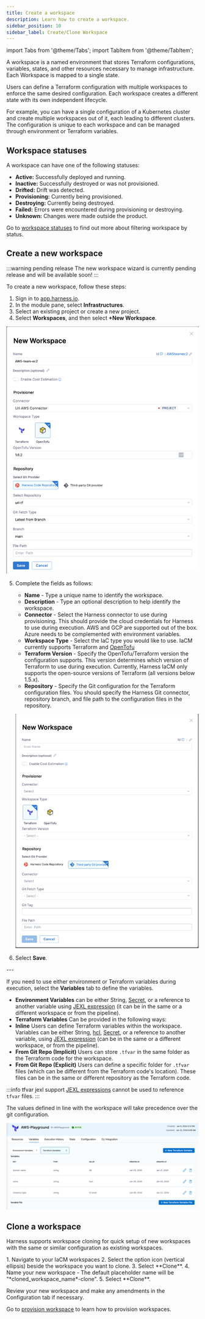 ```yaml
---
title: Create a workspace
description: Learn how to create a workspace.
sidebar_position: 10
sidebar_label: Create/Clone Workspace
---
```


import Tabs from '@theme/Tabs';
import TabItem from '@theme/TabItem';

A workspace is a named environment that stores Terraform configurations, variables, states, and other resources necessary to manage infrastructure. Each Workspace is mapped to a single state.

Users can define a Terraform configuration with multiple workspaces to enforce the same desired configuration. Each workspace creates a different state with its own independent lifecycle.

For example, you can have a single configuration of a Kubernetes cluster and create multiple workspaces out of it, each leading to different clusters. The configuration is unique to each workspace and can be managed through environment or Terraform variables.

## Workspace statuses
A workspace can have one of the following statuses:
- **Active:** Successfully deployed and running.
- **Inactive:** Successfully destroyed or was not provisioned.
- **Drifted:** Drift was detected.
- **Provisioning:** Currently being provisioned.
- **Destroying:** Currently being destroyed.
- **Failed:** Errors were encountered during provisioning or destroying.
- **Unknown:** Changes were made outside the product.

Go to [workspace statuses](/docs/infra-as-code-management/workspaces/worksace-statuses) to find out more about filtering workspace by status.

## Create a new workspace
<Tabs>
<TabItem value="Interactive guide">
:::warning pending release
The new workspace wizard is currently pending release and will be available soon!
:::
<DocVideo src="https://app.tango.us/app/embed/cfb68b54-eb46-42af-a622-5b76c9270598" title="Creating a New Workspace in Harness" />
</TabItem>
<TabItem value="Step-by-step" default>

To create a new workspace, follow these steps:
1. Sign in to [app.harness.io](https://app.harness.io).
2. In the module pane, select **Infrastructures**.
3. Select an existing project or create a new project.
4. Select **Workspaces**, and then select **+New Workspace**.

![Create new workspace](static/create-workspace.png)

5. Complete the fields as follows:
   * **Name** - Type a unique name to identify the workspace.
   * **Description** - Type an optional description to help identify the workspace.
   * **Connector** - Select the Harness connector to use during provisioning. This should provide the cloud credentials for Harness to use during execution. AWS and GCP are supported out of the box. Azure needs to be complemented with environment variables.
   * **Workspace Type** - Select the IaC type you would like to use. IaCM currently supports Terraform and [OpenTofu](https://opentofu.org/)
   * **Terraform Version** - Specify the OpenTofu/Terraform version the configuration supports. This version determines which version of Terraform to use during execution. Currently, Harness IaCM only supports the open-source versions of Terraform (all versions below 1.5.x).
   * **Repository** - Specify the Git configuration for the Terraform configuration files. You should specify the Harness Git connector, repository branch, and file path to the configuration files in the repository.

   ![Add workspace details](static/new-workspace.png)

6. Select **Save**.
</TabItem>
</Tabs>
---

If you need to use either environment or Terraform variables during execution, select the **Variables** tab to define the variables.
- **Environment Variables** can be either String, [Secret](/docs/category/secrets), or a reference to another variable using [JEXL expression](https://developer.harness.io/docs/platform/variables-and-expressions/harness-variables/) (it can be in the same or a different workspace or from the pipeline).
- **Terraform Variables** Can be provided in the following ways:
- **Inline** Users can define Terraform variables within the workspace. Variables can be either String, [hcl](https://developer.hashicorp.com/terraform/language/syntax/configuration), [Secret](/docs/category/secrets), or a reference to another variable, using [JEXL expression](https://developer.harness.io/docs/platform/variables-and-expressions/harness-variables/) (can be in the same or a different workspace, or from the pipeline).
- **From Git Repo (Implicit)** Users can store ``.tfvar`` in the same folder as the Terraform code for the workspace.
- **From Git Repo (Explicit)** Users can define a specific folder for ``.tfvar`` files (which can be different from the Terraform code's location). These files can be in the same or different repository as the Terraform code.

:::info tfvar jexl support
[JEXL expressions](https://developer.harness.io/docs/platform/variables-and-expressions/harness-variables/) cannot be used to reference `tfvar` files.
:::

The values defined in line with the workspace will take precedence over the git configuration.

![Workspace variables](static/workspace-variables.png)

## Clone a workspace
Harness supports workspace cloning for quick setup of new workspaces with the same or similar configuration as existing workspaces.

<Tabs>
<TabItem value="Interactive guide">
<DocVideo src="https://app.tango.us/app/embed/64cc1d48-a7c5-451e-aaa8-98d3888027d4" title="Clone your workspace" />
</TabItem>
<TabItem value="Step-by-step">
   1. Navigate to your IaCM workspaces
   2. Select the option icon (vertical ellipsis) beside the workspace you want to clone.
   3. Select **Clone**.
   4. Name your new workspace
      - The default placeholder name will be "*cloned_workspace_name*-clone".
   5. Select **Clone**.

   Review your new workspace and make any amendments in the Configuration tab if necessary.
</TabItem>
</Tabs>

Go to [provision workspace](/docs/infra-as-code-management/workspaces/provision-workspace) to learn how to provision workspaces.